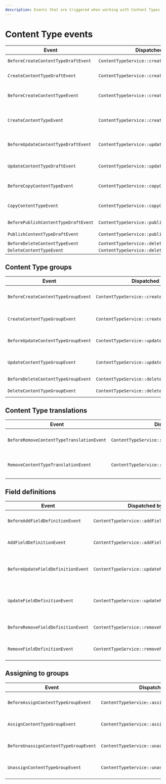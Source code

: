 ```yaml
---
description: Events that are triggered when working with Content Types.
---
```


# Content Type events

| Event | Dispatched by | Properties |
|---|---|---|
|`BeforeCreateContentTypeDraftEvent`|`ContentTypeService::createContentTypeDraft`|`ContentType $contentType`</br>`ContentTypeDraft|null $contentTypeDraft`|
|`CreateContentTypeDraftEvent`|`ContentTypeService::createContentTypeDraft`|`ContentTypeDraft $contentTypeDraft`</br>`ContentType $contentType`|
|`BeforeCreateContentTypeEvent`|`ContentTypeService::createContentType`|`ContentTypeCreateStruct $contentTypeCreateStruct`</br>`array $contentTypeGroups`</br>`ContentTypeDraft|null $contentTypeDraft`|
|`CreateContentTypeEvent`|`ContentTypeService::createContentType`|`ContentTypeDraft $contentTypeDraft`</br>`ContentTypeCreateStruct $contentTypeCreateStruct`</br>`array $contentTypeGroups`|
|`BeforeUpdateContentTypeDraftEvent`|`ContentTypeService::updateContentTypeDraft`|`ContentTypeDraft $contentTypeDraft`</br>`ContentTypeUpdateStruct $contentTypeUpdateStruct`|
|`UpdateContentTypeDraftEvent`|`ContentTypeService::updateContentTypeDraft`|`ContentTypeDraft $contentTypeDraft`</br>`ContentTypeUpdateStruct $contentTypeUpdateStruct`|
|`BeforeCopyContentTypeEvent`|`ContentTypeService::copyContentType`|`ContentType $contentType`</br>`User $creator`</br>`ContentType|null $contentTypeCopy`|
|`CopyContentTypeEvent`|`ContentTypeService::copyContentType`|`ContentType $contentTypeCopy`</br>`ContentType $contentType`</br>`User $creator`|
|`BeforePublishContentTypeDraftEvent`|`ContentTypeService::publishContentTypeDraft`|`ContentTypeDraft $contentTypeDraft`|
|`PublishContentTypeDraftEvent`|`ContentTypeService::publishContentTypeDraft`|`ContentTypeDraft $contentTypeDraft`|
|`BeforeDeleteContentTypeEvent`|`ContentTypeService::deleteContentType`|`ContentType $contentType`|
|`DeleteContentTypeEvent`|`ContentTypeService::deleteContentType`|`ContentType $contentType`|

## Content Type groups

| Event | Dispatched by | Properties |
|---|---|---|
|`BeforeCreateContentTypeGroupEvent`|`ContentTypeService::createContentTypeGroup`|`ContentTypeCreateStruct $contentTypeCreateStruct`</br>`array $contentTypeGroups`</br>`ContentTypeDraft|null $contentTypeDraft`|
|`CreateContentTypeGroupEvent`|`ContentTypeService::createContentTypeGroup`|`ContentTypeGroup $contentTypeGroup`</br>`ContentTypeGroupCreateStruct $contentTypeGroupCreateStruct`|
|`BeforeUpdateContentTypeGroupEvent`|`ContentTypeService::updateContentTypeGroup`|`ContentTypeGroup $contentTypeGroup`</br>`ContentTypeGroupUpdateStruct $contentTypeGroupUpdateStruct`|
|`UpdateContentTypeGroupEvent`|`ContentTypeService::updateContentTypeGroup`|`ContentTypeGroup $contentTypeGroup`</br>`ContentTypeGroupUpdateStruct $contentTypeGroupUpdateStruct`|
|`BeforeDeleteContentTypeGroupEvent`|`ContentTypeService::deleteContentTypeGroup`|`ContentTypeGroup $contentTypeGroup`|
|`DeleteContentTypeGroupEvent`|`ContentTypeService::deleteContentTypeGroup`|`ContentTypeGroup $contentTypeGroup`|

## Content Type translations

| Event | Dispatched by | Properties |
|---|---|---|
|`BeforeRemoveContentTypeTranslationEvent`|`ContentTypeService::removeContentTypeTranslation`|`ContentTypeDraft $contentTypeDraft`</br>`string $languageCode`</br>`ContentTypeDraft|null $newContentTypeDraft`|
|`RemoveContentTypeTranslationEvent`|`ContentTypeService::removeContentTypeTranslation`|`ContentTypeDraft $newContentTypeDraft`</br>`ContentTypeDraft $contentTypeDraft`</br>`string $languageCode`|

## Field definitions

| Event | Dispatched by | Properties |
|---|---|---|
|`BeforeAddFieldDefinitionEvent`|`ContentTypeService::addFieldDefinition`|`ContentTypeDraft $contentTypeDraft`</br>`FieldDefinitionCreateStruct $fieldDefinitionCreateStruct`|
|`AddFieldDefinitionEvent`|`ContentTypeService::addFieldDefinition`|`ContentTypeDraft $contentTypeDraft`</br>`FieldDefinitionCreateStruct $fieldDefinitionCreateStruct`|
|`BeforeUpdateFieldDefinitionEvent`|`ContentTypeService::updateFieldDefinition`|`ContentTypeDraft $contentTypeDraft`</br>`FieldDefinition $fieldDefinition`</br>`FieldDefinitionUpdateStruct $fieldDefinitionUpdateStruct`|
|`UpdateFieldDefinitionEvent`|`ContentTypeService::updateFieldDefinition`|`ContentTypeDraft $contentTypeDraft`</br>`FieldDefinition $fieldDefinition`</br>`FieldDefinitionUpdateStruct $fieldDefinitionUpdateStruct`|
|`BeforeRemoveFieldDefinitionEvent`|`ContentTypeService::removeFieldDefinition`|`ContentTypeDraft $contentTypeDraft`</br>`FieldDefinition $fieldDefinition`|
|`RemoveFieldDefinitionEvent`|`ContentTypeService::removeFieldDefinition`|`ContentTypeDraft $contentTypeDraft`</br>`FieldDefinition $fieldDefinition`|

## Assigning to groups

| Event | Dispatched by | Properties |
|---|---|---|
|`BeforeAssignContentTypeGroupEvent`|`ContentTypeService::assignContentTypeGroup`|`ContentType $contentType`</br>`ContentTypeGroup $contentTypeGroup`|
|`AssignContentTypeGroupEvent`|`ContentTypeService::assignContentTypeGroup`|`ContentType $contentType`</br>`ContentTypeGroup $contentTypeGroup`|
|`BeforeUnassignContentTypeGroupEvent`|`ContentTypeService::unassignContentTypeGroup`|`ContentType $contentType`</br>`ContentTypeGroup $contentTypeGroup`|
|`UnassignContentTypeGroupEvent`|`ContentTypeService::unassignContentTypeGroup`|`ContentType $contentType`</br>`ContentTypeGroup $contentTypeGroup`|
